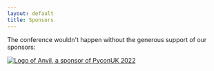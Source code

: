 ```yaml
---
layout: default
title: Sponsors
---
```


<p>The conference wouldn't happen without the generous support of our sponsors:</p>

<a href="/sponsors/anvil/"><img src="/images/sponsors/anvil.png" alt="Logo of Anvil, a sponsor of PyconUK 2022"></a>
